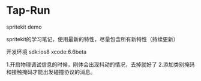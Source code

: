 Tap-Run
=======

spritekit demo

spritekit的学习笔记，使用最新的特性，尽量包含所有新特性（持续更新）

开发环境
sdk:ios8
xcode:6.6beta

1.开启物理调试信息的时候，刚体会出现抖动的情况，去掉就好了
2.添加类别掩码和接触掩码才能出发碰撞协议的消息。
